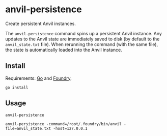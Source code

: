 # anvil-persistence

Create persistent Anvil instances.

The `anvil-persistence` command spins up a persistent Anvil instance. Any updates to the Anvil state are immediately saved to disk (by default to the `anvil_state.txt` file). When rerunning the command (with the same file), the state is automatically loaded into the Anvil instance.

## Install

Requirements: [Go](https://go.dev/doc/install) and [Foundry](https://github.com/foundry-rs/foundry#installation).

```
go install
```

## Usage

```
anvil-persistence
```

```
anvil-persistence -command=/root/.foundry/bin/anvil -file=anvil_state.txt -host=127.0.0.1
```